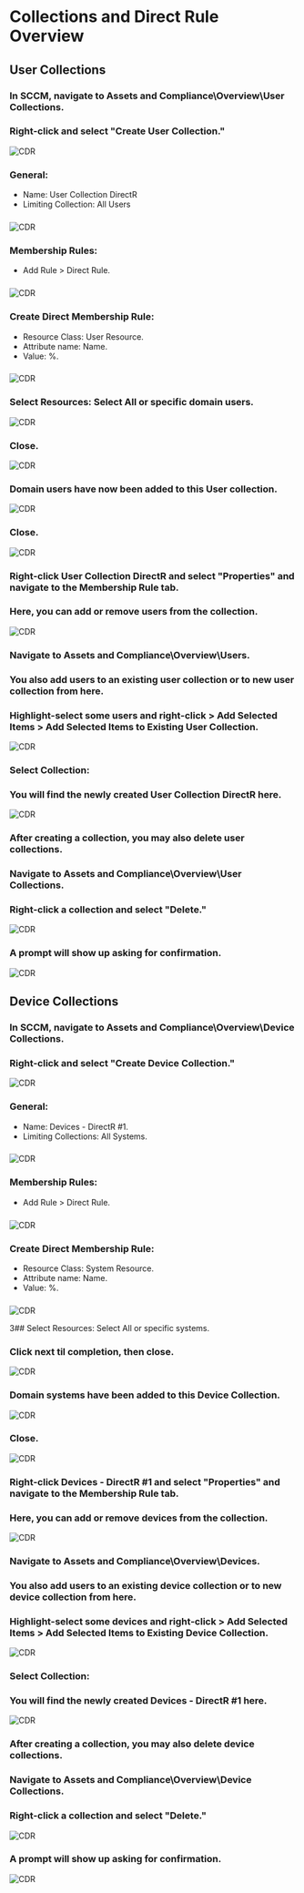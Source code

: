 # Collections and Direct Rule Overview

## User Collections

### In SCCM, navigate to Assets and Compliance\Overview\User Collections.
### Right-click and select "Create User Collection."
![CDR](https://github.com/whuynhit/SCCM/blob/main/User%20and%20Device%20Collections/Collections%20and%20Direct%20Rule%20Overview/sub/1.png)

### General:
  - Name: User Collection DirectR
  - Limiting Collection: All Users
###
![CDR](https://github.com/whuynhit/SCCM/blob/main/User%20and%20Device%20Collections/Collections%20and%20Direct%20Rule%20Overview/sub/2.png)

### Membership Rules:
 - Add Rule > Direct Rule.
###
![CDR](https://github.com/whuynhit/SCCM/blob/main/User%20and%20Device%20Collections/Collections%20and%20Direct%20Rule%20Overview/sub/3.png)

### Create Direct Membership Rule:
  - Resource Class: User Resource.
  - Attribute name: Name.
  - Value: %.
###
![CDR](https://github.com/whuynhit/SCCM/blob/main/User%20and%20Device%20Collections/Collections%20and%20Direct%20Rule%20Overview/sub/4.png)

### Select Resources: Select All or specific domain users.
![CDR](https://github.com/whuynhit/SCCM/blob/main/User%20and%20Device%20Collections/Collections%20and%20Direct%20Rule%20Overview/sub/5.png)

### Close.
![CDR](https://github.com/whuynhit/SCCM/blob/main/User%20and%20Device%20Collections/Collections%20and%20Direct%20Rule%20Overview/sub/6.png)

### Domain users have now been added to this User collection.
![CDR](https://github.com/whuynhit/SCCM/blob/main/User%20and%20Device%20Collections/Collections%20and%20Direct%20Rule%20Overview/sub/7.png)

### Close.
![CDR](https://github.com/whuynhit/SCCM/blob/main/User%20and%20Device%20Collections/Collections%20and%20Direct%20Rule%20Overview/sub/8.png)

### Right-click User Collection DirectR and select "Properties" and navigate to the Membership Rule tab.
### Here, you can add or remove users from the collection.
![CDR](https://github.com/whuynhit/SCCM/blob/main/User%20and%20Device%20Collections/Collections%20and%20Direct%20Rule%20Overview/sub/9.png)

### Navigate to Assets and Compliance\Overview\Users.
### You also add users to an existing user collection or to new user collection from here.
### Highlight-select some users and right-click > Add Selected Items > Add Selected Items to Existing User Collection.
![CDR](https://github.com/whuynhit/SCCM/blob/main/User%20and%20Device%20Collections/Collections%20and%20Direct%20Rule%20Overview/sub/10.png)

### Select Collection:
### You will find the newly created User Collection DirectR here.
![CDR](https://github.com/whuynhit/SCCM/blob/main/User%20and%20Device%20Collections/Collections%20and%20Direct%20Rule%20Overview/sub/11.png)

### After creating a collection, you may also delete user collections.
### Navigate to Assets and Compliance\Overview\User Collections.
### Right-click a collection and select "Delete."
![CDR](https://github.com/whuynhit/SCCM/blob/main/User%20and%20Device%20Collections/Collections%20and%20Direct%20Rule%20Overview/sub/12.png)

### A prompt will show up asking for confirmation.
![CDR](https://github.com/whuynhit/SCCM/blob/main/User%20and%20Device%20Collections/Collections%20and%20Direct%20Rule%20Overview/sub/13.png)

## Device Collections
### In SCCM, navigate to Assets and Compliance\Overview\Device Collections.
### Right-click and select "Create Device Collection."
![CDR](https://github.com/whuynhit/SCCM/blob/main/User%20and%20Device%20Collections/Collections%20and%20Direct%20Rule%20Overview/sub/14.png)

### General:
  - Name: Devices - DirectR #1.
  - Limiting Collections: All Systems.
### 
![CDR](https://github.com/whuynhit/SCCM/blob/main/User%20and%20Device%20Collections/Collections%20and%20Direct%20Rule%20Overview/sub/15.png)

### Membership Rules:
 - Add Rule > Direct Rule.
###
![CDR](https://github.com/whuynhit/SCCM/blob/main/User%20and%20Device%20Collections/Collections%20and%20Direct%20Rule%20Overview/sub/16.png)

### Create Direct Membership Rule:
  - Resource Class: System Resource.
  - Attribute name: Name.
  - Value: %.
###
![CDR](https://github.com/whuynhit/SCCM/blob/main/User%20and%20Device%20Collections/Collections%20and%20Direct%20Rule%20Overview/sub/17.png)

3## Select Resources: Select All or specific systems.
### Click next til completion, then close.
![CDR](https://github.com/whuynhit/SCCM/blob/main/User%20and%20Device%20Collections/Collections%20and%20Direct%20Rule%20Overview/sub/18.png)

### Domain systems have been added to this Device Collection.
![CDR](https://github.com/whuynhit/SCCM/blob/main/User%20and%20Device%20Collections/Collections%20and%20Direct%20Rule%20Overview/sub/19.png)

### Close.
![CDR](https://github.com/whuynhit/SCCM/blob/main/User%20and%20Device%20Collections/Collections%20and%20Direct%20Rule%20Overview/sub/20.png)

### Right-click Devices - DirectR #1 and select "Properties" and navigate to the Membership Rule tab.
### Here, you can add or remove devices from the collection.
![CDR](https://github.com/whuynhit/SCCM/blob/main/User%20and%20Device%20Collections/Collections%20and%20Direct%20Rule%20Overview/sub/21.png)

### Navigate to Assets and Compliance\Overview\Devices.
### You also add users to an existing device collection or to new device collection from here.
### Highlight-select some devices and right-click > Add Selected Items > Add Selected Items to Existing Device Collection.
![CDR](https://github.com/whuynhit/SCCM/blob/main/User%20and%20Device%20Collections/Collections%20and%20Direct%20Rule%20Overview/sub/22.png)

### Select Collection:
### You will find the newly created Devices - DirectR #1 here.
![CDR](https://github.com/whuynhit/SCCM/blob/main/User%20and%20Device%20Collections/Collections%20and%20Direct%20Rule%20Overview/sub/23.png)


### After creating a collection, you may also delete device collections.
### Navigate to Assets and Compliance\Overview\Device Collections.
### Right-click a collection and select "Delete."
![CDR](https://github.com/whuynhit/SCCM/blob/main/User%20and%20Device%20Collections/Collections%20and%20Direct%20Rule%20Overview/sub/24.png)
 
### A prompt will show up asking for confirmation.
![CDR](https://github.com/whuynhit/SCCM/blob/main/User%20and%20Device%20Collections/Collections%20and%20Direct%20Rule%20Overview/sub/25.png)
